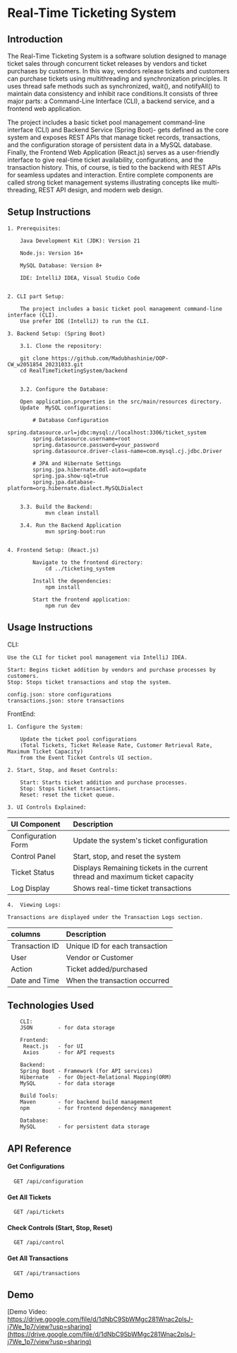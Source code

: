
# Real-Time Ticketing System






## Introduction


The Real-Time Ticketing System is a software solution designed to manage ticket sales through concurrent ticket releases by vendors and ticket purchases by customers.  In this way, vendors release tickets and customers can purchase tickets using multithreading and synchronization principles. It uses thread safe methods such as synchronized, wait(), and notifyAll() to maintain data consistency and inhibit race conditions.It consists of three major parts: a Command-Line Interface (CLI), a backend service, and a frontend web application.


The project includes a basic ticket pool management command-line interface (CLI) and Backend Service (Spring Boot)- gets defined as the core system and exposes REST APIs that manage ticket records, transactions, and the configuration storage of persistent data in a MySQL database. Finally, the Frontend Web Application (React.js) serves as a user-friendly interface to give real-time ticket availability, configurations, and the transaction history. This, of course, is tied to the backend with REST APIs for seamless updates and interaction. Entire complete components are called strong ticket management systems illustrating concepts like multi-threading, REST API design, and modern web design.





## Setup Instructions

    1. Prerequisites:

        Java Development Kit (JDK): Version 21

        Node.js: Version 16+

        MySQL Database: Version 8+

        IDE: IntelliJ IDEA, Visual Studio Code


    2. CLI part Setup:

        The project includes a basic ticket pool management command-line interface (CLI).
        Use prefer IDE (IntelliJ) to run the CLI.
        
    3. Backend Setup: (Spring Boot)

        3.1. Clone the repository:

        git clone https://github.com/Madubhashinie/OOP-CW_w2051854_20231033.git
        cd RealTimeTicketingSystem/backend


        3.2. Configure the Database:

        Open application.properties in the src/main/resources directory.
        Update  MySQL configurations:

            # Database Configuration
            spring.datasource.url=jdbc:mysql://localhost:3306/ticket_system
            spring.datasource.username=root
            spring.datasource.password=your_password
            spring.datasource.driver-class-name=com.mysql.cj.jdbc.Driver

            # JPA and Hibernate Settings
            spring.jpa.hibernate.ddl-auto=update
            spring.jpa.show-sql=true
            spring.jpa.database-platform=org.hibernate.dialect.MySQLDialect
        

        3.3. Build the Backend:
                mvn clean install

        3.4. Run the Backend Application
                mvn spring-boot:run

            
    4. Frontend Setup: (React.js)
            
            Navigate to the frontend directory:
                cd ../ticketing_system

            Install the dependencies:
                npm install

            Start the frontend application:
                npm run dev

            



## Usage Instructions

CLI:

    Use the CLI for ticket pool management via IntelliJ IDEA.

    Start: Begins ticket addition by vendors and purchase processes by customers.
    Stop: Stops ticket transactions and stop the system.

    config.json: store configurations
    transactions.json: store transactions


FrontEnd:

    1. Configure the System:

        Update the ticket pool configurations
        (Total Tickets, Ticket Release Rate, Customer Retrieval Rate, Maximum Ticket Capacity)
        from the Event Ticket Controls UI section.

    2. Start, Stop, and Reset Controls:

        Start: Starts ticket addition and purchase processes.
        Stop: Stops ticket transactions.
        Reset: reset the ticket queue.

    3. UI Controls Explained:        
| UI Component  | Description            |
| :-------- | :------------------------- |
| Configuration Form | Update the system's ticket configuration|
| Control Panel | Start, stop, and reset the system|
| Ticket Status | Displays Remaining tickets in the current thread and  maximum ticket capacity|
| Log Display | Shows real-time ticket transactions|

    4.  Viewing Logs:

    Transactions are displayed under the Transaction Logs section.
| columns  | Description            |
| :-------- | :------------------------- |
| Transaction ID |Unique ID for each transaction |
| User |Vendor or Customer|
| Action|Ticket added/purchased |
| Date and Time |When the transaction occurred|




    


## Technologies Used
        CLI:
        JSON        - for data storage
        
        Frontend:
         React.js   - for UI
         Axios      - for API requests

        Backend: 
        Spring Boot - Framework (for API services)
        Hibernate   - for Object-Relational Mapping(ORM)
        MySQL       - for data storage

        Build Tools: 
        Maven       - for backend build management
        npm         - for frontend dependency management

        Database: 
        MySQL       - for persistent data storage
## API Reference

#### Get Configurations

```http
  GET /api/configuration
```

#### Get All Tickets

```http
  GET /api/tickets
```

#### Check Controls (Start, Stop, Reset)

```http
  GET /api/control
```

#### Get All Transactions

```http
  GET /api/transactions
```




## Demo

[Demo Video: https://drive.google.com/file/d/1dNbC9SbWMgc281Wnac2plsJ-j7We_1p7/view?usp=sharing](https://drive.google.com/file/d/1dNbC9SbWMgc281Wnac2plsJ-j7We_1p7/view?usp=sharing)


